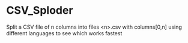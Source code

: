 # CSV_Sploder
Split a CSV file of n columns into files &lt;n>.csv with columns[0,n] using different languages to see which works fastest
